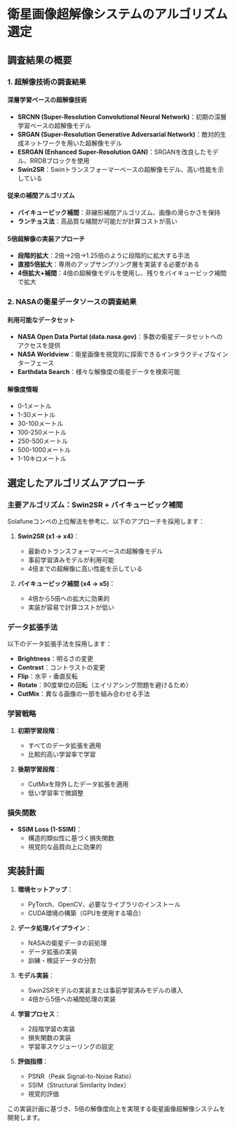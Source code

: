# 衛星画像超解像システムのアルゴリズム選定

## 調査結果の概要

### 1. 超解像技術の調査結果

#### 深層学習ベースの超解像技術
- **SRCNN (Super-Resolution Convolutional Neural Network)**：初期の深層学習ベースの超解像モデル
- **SRGAN (Super-Resolution Generative Adversarial Network)**：敵対的生成ネットワークを用いた超解像モデル
- **ESRGAN (Enhanced Super-Resolution GAN)**：SRGANを改良したモデル、RRDBブロックを使用
- **Swin2SR**：Swinトランスフォーマーベースの超解像モデル、高い性能を示している

#### 従来の補間アルゴリズム
- **バイキュービック補間**：非線形補間アルゴリズム、画像の滑らかさを保持
- **ランチョス法**：高品質な補間が可能だが計算コストが高い

#### 5倍超解像の実装アプローチ
- **段階的拡大**：2倍→2倍→1.25倍のように段階的に拡大する手法
- **直接5倍拡大**：専用のアップサンプリング層を実装する必要がある
- **4倍拡大+補間**：4倍の超解像モデルを使用し、残りをバイキュービック補間で拡大

### 2. NASAの衛星データソースの調査結果

#### 利用可能なデータセット
- **NASA Open Data Portal (data.nasa.gov)**：多数の衛星データセットへのアクセスを提供
- **NASA Worldview**：衛星画像を視覚的に探索できるインタラクティブなインターフェース
- **Earthdata Search**：様々な解像度の衛星データを検索可能

#### 解像度情報
- 0-1メートル
- 1-30メートル
- 30-100メートル
- 100-250メートル
- 250-500メートル
- 500-1000メートル
- 1-10キロメートル

## 選定したアルゴリズムアプローチ

### 主要アルゴリズム：Swin2SR + バイキュービック補間

Solafuneコンペの上位解法を参考に、以下のアプローチを採用します：

1. **Swin2SR (x1 → x4)**：
   - 最新のトランスフォーマーベースの超解像モデル
   - 事前学習済みモデルが利用可能
   - 4倍までの超解像に高い性能を示している

2. **バイキュービック補間 (x4 → x5)**：
   - 4倍から5倍への拡大に効果的
   - 実装が容易で計算コストが低い

### データ拡張手法

以下のデータ拡張手法を採用します：
- **Brightness**：明るさの変更
- **Contrast**：コントラストの変更
- **Flip**：水平・垂直反転
- **Rotate**：90度単位の回転（エイリアシング問題を避けるため）
- **CutMix**：異なる画像の一部を組み合わせる手法

### 学習戦略

1. **初期学習段階**：
   - すべてのデータ拡張を適用
   - 比較的高い学習率で学習

2. **後期学習段階**：
   - CutMixを除外したデータ拡張を適用
   - 低い学習率で微調整

### 損失関数

- **SSIM Loss (1-SSIM)**：
  - 構造的類似性に基づく損失関数
  - 視覚的な品質向上に効果的

## 実装計画

1. **環境セットアップ**：
   - PyTorch、OpenCV、必要なライブラリのインストール
   - CUDA環境の構築（GPUを使用する場合）

2. **データ処理パイプライン**：
   - NASAの衛星データの前処理
   - データ拡張の実装
   - 訓練・検証データの分割

3. **モデル実装**：
   - Swin2SRモデルの実装または事前学習済みモデルの導入
   - 4倍から5倍への補間処理の実装

4. **学習プロセス**：
   - 2段階学習の実装
   - 損失関数の実装
   - 学習率スケジューリングの設定

5. **評価指標**：
   - PSNR（Peak Signal-to-Noise Ratio）
   - SSIM（Structural Similarity Index）
   - 視覚的評価

この実装計画に基づき、5倍の解像度向上を実現する衛星画像超解像システムを開発します。
